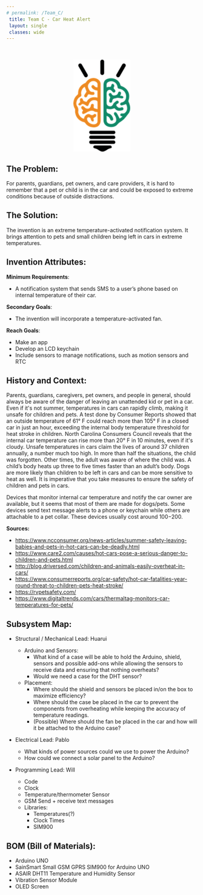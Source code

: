 ```yaml
---
# permalink: /Team_C/
 title: Team C - Car Heat Alert
 layout: single
 classes: wide
---
```


<p align="center">
<br>
<br>
<img width ="150" src ="/assets/images/IB_logo_small.png">
<br>
</p>



## The Problem:
For parents, guardians, pet owners, and care providers, it is hard to remember that a pet or child is in the car and could be exposed to extreme conditions because of outside distractions.


## The Solution:
The invention is an extreme temperature-activated notification system. It brings attention to pets and small children being left in cars in extreme temperatures.


## Invention Attributes:

**Minimum Requirements**:
-  A notification system that sends SMS to a user’s phone based on internal temperature of their car.

**Secondary Goals**:

- The invention will incorporate a temperature-activated fan.

**Reach Goals**:
- Make an app
- Develop an LCD keychain
- Include sensors to manage notifications, such as motion sensors and RTC

## History and Context:

Parents, guardians, caregivers, pet owners, and people in general, should always be aware of the danger of leaving an unattended kid or pet in a car. Even if it's not summer, temperatures in cars can rapidly climb, making it unsafe for children and pets. A test done by Consumer Reports showed that an outside temperature of 61° F could reach more than 105° F in a closed car in just an hour, exceeding the internal body temperature threshold for heat stroke in children. North Carolina Consumers Council reveals that the internal car temperature can rise more than 20° F in 10 minutes, even if it's cloudy. Unsafe temperatures in cars claim the lives of around 37 children annually, a number much too high. In more than half the situations, the child was forgotten. Other times, the adult was aware of where the child was. A child’s body heats up three to five times faster than an adult’s body. Dogs are more likely than children to be left in cars and can be more sensitive to heat as well. It is imperative that you take measures to ensure the safety of children and pets in cars.

Devices that monitor internal car temperature and notify the car owner are available, but it seems that most of them are made for dogs/pets. Some devices send text message alerts to a phone or keychain while others are attachable to a pet collar. These devices usually cost around $100-$200.

__Sources:__
- https://www.ncconsumer.org/news-articles/summer-safety-leaving-babies-and-pets-in-hot-cars-can-be-deadly.html
- https://www.care2.com/causes/hot-cars-pose-a-serious-danger-to-children-and-pets.html
- http://blog.driversed.com/children-and-animals-easily-overheat-in-cars/
- https://www.consumerreports.org/car-safety/hot-car-fatalities-year-round-threat-to-children-pets-heat-stroke/
- https://rvpetsafety.com/
- https://www.digitaltrends.com/cars/thermaltag-monitors-car-temperatures-for-pets/



## Subsystem Map:
- Structural / Mechanical Lead: Huarui
  - Arduino and Sensors: 
    - What kind of a case will be able to hold the Arduino, shield, sensors and possible add-ons while allowing the sensors to receive data and ensuring that nothing overheats?
    - Would we need a case for the DHT sensor?
  - Placement: 
    - Where should the shield and sensors be placed in/on the box to maximize efficiency?
    - Where should the case be placed in the car to prevent the components from overheating while keeping the accuracy of temperature readings.
    - (Possible) Where should the fan be placed in the car and how will it be attached to the Arduino case?

- Electrical Lead: Pablo
   - What kinds of power sources could we use to power the Arduino?
   - How could we connect a solar panel to the Arduino?

- Programming Lead: Will
  - Code
  - Clock
  - Temperature/thermometer Sensor 
  - GSM Send + receive text messages
  - Libraries:
    - Temperatures(?)
    - Clock Times
    - SIM900

## BOM (Bill of Materials):
- Arduino UNO
- SainSmart Small GSM GPRS SIM900 for Arduino UNO
- ASAIR DHT11 Temperature and Humidity Sensor
- Vibration Sensor Module
- OLED Screen
